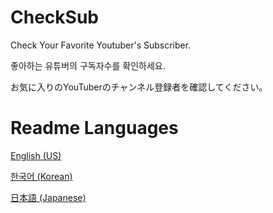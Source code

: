 # CheckSub
Check Your Favorite Youtuber's Subscriber.

좋아하는 유튜버의 구독자수를 확인하세요.

お気に入りのYouTuberのチャンネル登録者を確認してください。

# Readme Languages
[English (US)](https://github.com/cottons-kr/CheckSub/README-us.md)

[한국어 (Korean)](https://github.com/cottons-kr/CheckSub/README-kr.md)

[日本語 (Japanese)](https://github.com/cottons-kr/CheckSub/README-jp.md)
